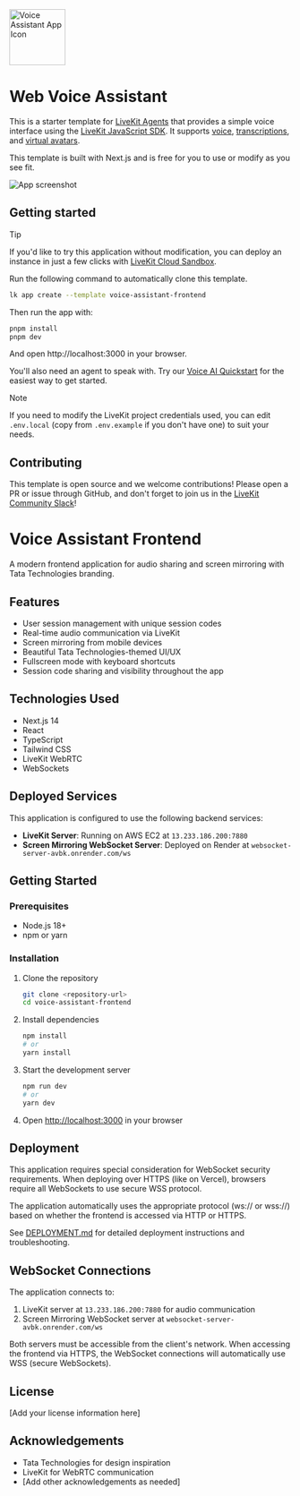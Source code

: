 <img src="./.github/assets/app-icon.png" alt="Voice Assistant App Icon" width="100" height="100">

# Web Voice Assistant

This is a starter template for [LiveKit Agents](https://docs.livekit.io/agents) that provides a simple voice interface using the [LiveKit JavaScript SDK](https://github.com/livekit/client-sdk-js). It supports [voice](https://docs.livekit.io/agents/start/voice-ai), [transcriptions](https://docs.livekit.io/agents/build/text/), and [virtual avatars](https://docs.livekit.io/agents/integrations/avatar).

This template is built with Next.js and is free for you to use or modify as you see fit.

![App screenshot](/.github/assets/frontend-screenshot.jpeg)

## Getting started

> [!TIP]
> If you'd like to try this application without modification, you can deploy an instance in just a few clicks with [LiveKit Cloud Sandbox](https://cloud.livekit.io/projects/p_/sandbox/templates/voice-assistant-frontend).

Run the following command to automatically clone this template.

```bash
lk app create --template voice-assistant-frontend
```

Then run the app with:

```bash
pnpm install
pnpm dev
```

And open http://localhost:3000 in your browser.

You'll also need an agent to speak with. Try our [Voice AI Quickstart](https://docs.livekit.io/start/voice-ai) for the easiest way to get started.

> [!NOTE]
> If you need to modify the LiveKit project credentials used, you can edit `.env.local` (copy from `.env.example` if you don't have one) to suit your needs.

## Contributing

This template is open source and we welcome contributions! Please open a PR or issue through GitHub, and don't forget to join us in the [LiveKit Community Slack](https://livekit.io/join-slack)!

# Voice Assistant Frontend

A modern frontend application for audio sharing and screen mirroring with Tata Technologies branding.

## Features

- User session management with unique session codes
- Real-time audio communication via LiveKit
- Screen mirroring from mobile devices
- Beautiful Tata Technologies-themed UI/UX
- Fullscreen mode with keyboard shortcuts
- Session code sharing and visibility throughout the app

## Technologies Used

- Next.js 14
- React
- TypeScript
- Tailwind CSS
- LiveKit WebRTC
- WebSockets

## Deployed Services

This application is configured to use the following backend services:

- **LiveKit Server**: Running on AWS EC2 at `13.233.186.200:7880`
- **Screen Mirroring WebSocket Server**: Deployed on Render at `websocket-server-avbk.onrender.com/ws`

## Getting Started

### Prerequisites

- Node.js 18+
- npm or yarn

### Installation

1. Clone the repository
   ```bash
   git clone <repository-url>
   cd voice-assistant-frontend
   ```

2. Install dependencies
   ```bash
   npm install
   # or
   yarn install
   ```

3. Start the development server
   ```bash
   npm run dev
   # or
   yarn dev
   ```

4. Open [http://localhost:3000](http://localhost:3000) in your browser

## Deployment

This application requires special consideration for WebSocket security requirements. When deploying over HTTPS (like on Vercel), browsers require all WebSockets to use secure WSS protocol.

The application automatically uses the appropriate protocol (ws:// or wss://) based on whether the frontend is accessed via HTTP or HTTPS.

See [DEPLOYMENT.md](DEPLOYMENT.md) for detailed deployment instructions and troubleshooting.

## WebSocket Connections

The application connects to:

1. LiveKit server at `13.233.186.200:7880` for audio communication
2. Screen Mirroring WebSocket server at `websocket-server-avbk.onrender.com/ws`

Both servers must be accessible from the client's network. When accessing the frontend via HTTPS, the WebSocket connections will automatically use WSS (secure WebSockets).

## License

[Add your license information here]

## Acknowledgements

- Tata Technologies for design inspiration
- LiveKit for WebRTC communication
- [Add other acknowledgements as needed]
